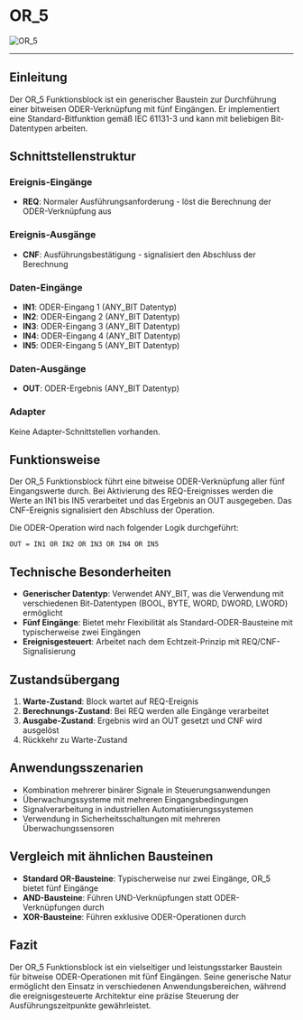 # OR_5

![OR_5](https://user-images.githubusercontent.com/116869307/214143625-4af69974-60f8-424f-a81f-1dbeafacb707.png)

* * * * * * * * * *

## Einleitung
Der OR_5 Funktionsblock ist ein generischer Baustein zur Durchführung einer bitweisen ODER-Verknüpfung mit fünf Eingängen. Er implementiert eine Standard-Bitfunktion gemäß IEC 61131-3 und kann mit beliebigen Bit-Datentypen arbeiten.

## Schnittstellenstruktur

### **Ereignis-Eingänge**
- **REQ**: Normaler Ausführungsanforderung - löst die Berechnung der ODER-Verknüpfung aus

### **Ereignis-Ausgänge**
- **CNF**: Ausführungsbestätigung - signalisiert den Abschluss der Berechnung

### **Daten-Eingänge**
- **IN1**: ODER-Eingang 1 (ANY_BIT Datentyp)
- **IN2**: ODER-Eingang 2 (ANY_BIT Datentyp)  
- **IN3**: ODER-Eingang 3 (ANY_BIT Datentyp)
- **IN4**: ODER-Eingang 4 (ANY_BIT Datentyp)
- **IN5**: ODER-Eingang 5 (ANY_BIT Datentyp)

### **Daten-Ausgänge**
- **OUT**: ODER-Ergebnis (ANY_BIT Datentyp)

### **Adapter**
Keine Adapter-Schnittstellen vorhanden.

## Funktionsweise
Der OR_5 Funktionsblock führt eine bitweise ODER-Verknüpfung aller fünf Eingangswerte durch. Bei Aktivierung des REQ-Ereignisses werden die Werte an IN1 bis IN5 verarbeitet und das Ergebnis an OUT ausgegeben. Das CNF-Ereignis signalisiert den Abschluss der Operation.

Die ODER-Operation wird nach folgender Logik durchgeführt:
```
OUT = IN1 OR IN2 OR IN3 OR IN4 OR IN5
```

## Technische Besonderheiten
- **Generischer Datentyp**: Verwendet ANY_BIT, was die Verwendung mit verschiedenen Bit-Datentypen (BOOL, BYTE, WORD, DWORD, LWORD) ermöglicht
- **Fünf Eingänge**: Bietet mehr Flexibilität als Standard-ODER-Bausteine mit typischerweise zwei Eingängen
- **Ereignisgesteuert**: Arbeitet nach dem Echtzeit-Prinzip mit REQ/CNF-Signalisierung

## Zustandsübergang
1. **Warte-Zustand**: Block wartet auf REQ-Ereignis
2. **Berechnungs-Zustand**: Bei REQ werden alle Eingänge verarbeitet
3. **Ausgabe-Zustand**: Ergebnis wird an OUT gesetzt und CNF wird ausgelöst
4. Rückkehr zu Warte-Zustand

## Anwendungsszenarien
- Kombination mehrerer binärer Signale in Steuerungsanwendungen
- Überwachungssysteme mit mehreren Eingangsbedingungen
- Signalverarbeitung in industriellen Automatisierungssystemen
- Verwendung in Sicherheitsschaltungen mit mehreren Überwachungssensoren

## Vergleich mit ähnlichen Bausteinen
- **Standard OR-Bausteine**: Typischerweise nur zwei Eingänge, OR_5 bietet fünf Eingänge
- **AND-Bausteine**: Führen UND-Verknüpfungen statt ODER-Verknüpfungen durch
- **XOR-Bausteine**: Führen exklusive ODER-Operationen durch

## Fazit
Der OR_5 Funktionsblock ist ein vielseitiger und leistungsstarker Baustein für bitweise ODER-Operationen mit fünf Eingängen. Seine generische Natur ermöglicht den Einsatz in verschiedenen Anwendungsbereichen, während die ereignisgesteuerte Architektur eine präzise Steuerung der Ausführungszeitpunkte gewährleistet.
